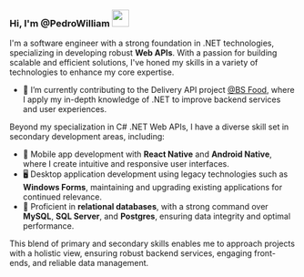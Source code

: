 <!-- ### Pedro William B Moraes -->

### Hi, I'm @PedroWilliam <img src="https://giphy.com/media/Cx4pYO8Yd73Pr9QLOj/giphy.gif" width="30">

I'm a software engineer with a strong foundation in .NET technologies, specializing in developing robust **Web APIs**. With a passion for building scalable and efficient solutions, I've honed my skills in a variety of technologies to enhance my core expertise.

- 🔭 I’m currently contributing to the Delivery API project [@BS Food](https://bsfood.com.br/), where I apply my in-depth knowledge of .NET to improve backend services and user experiences.

Beyond my specialization in C# .NET Web APIs, I have a diverse skill set in secondary development areas, including:
- 📱 Mobile app development with **React Native** and **Android Native**, where I create intuitive and responsive user interfaces.
- 🖥️ Desktop application development using legacy technologies such as **Windows Forms**, maintaining and upgrading existing applications for continued relevance.
- 💾 Proficient in **relational databases**, with a strong command over **MySQL**, **SQL Server**, and **Postgres**, ensuring data integrity and optimal performance.

This blend of primary and secondary skills enables me to approach projects with a holistic view, ensuring robust backend services, engaging front-ends, and reliable data management.

